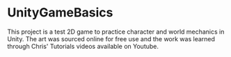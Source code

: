 # UnityGameBasics
This project is a test 2D game to practice character and world mechanics in Unity. The art was sourced online for free use and the work was learned through Chris' Tutorials videos available on Youtube.
